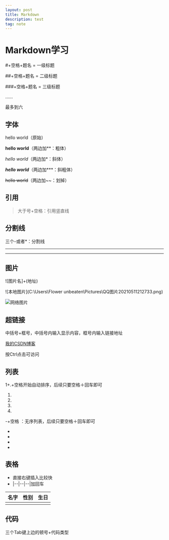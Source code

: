 ```yaml
---
layout: post
title: Markdown
description: test
tag: note
---
```


# Markdown学习

#+空格+题名 = 一级标题

##+空格+题名 = 二级标题

###+空格+题名 = 三级标题

……

最多到六

## 字体

hello world（原始）

**hello world**（两边加**：粗体）

*hello world*（两边加*：斜体）

***hello world***（两边加***：斜粗体）

~~hello world~~（两边加~~：划掉）

## 引用

> 大于号+空格：引用竖直线

## 分割线

三个-或者*：分割线

---

***

## 图片

![图片名]+(地址)

![本地图片](C:\Users\Flower unbeaten\Pictures\QQ图片20210511212733.png)

![网络图片](https://gimg2.baidu.com/image_search/src=http%3A%2F%2Finews.gtimg.com%2Fnewsapp_match%2F0%2F10912857930%2F0.jpg&refer=http%3A%2F%2Finews.gtimg.com&app=2002&size=f9999,10000&q=a80&n=0&g=0n&fmt=jpeg?sec=1627181053&t=3affc2495f2c62ba80c75aca9d101f7e)

## 超链接

中括号+框号，中括号内输入显示内容，框号内输入链接地址

[我的CSDN博客](https://blog.csdn.net/baiduwaimai?spm=1001.2014.3001.5343)

按Ctrl点击可访问

## 列表

1+.+空格开始自动排序，后续只要空格＋回车即可

1. 
2.  
3.  
4. 

-+空格 ：无序列表，后续只要空格＋回车即可

- 
-  
-  
- 

## 表格

- 直接右键插入比较快
- |--|--|--|加回车

| 名字 | 性别 | 生日 |
| ---- | ---- | ---- |
|      |      |      |

## 代码 

三个Tab键上边的顿号+代码类型

```java

```

